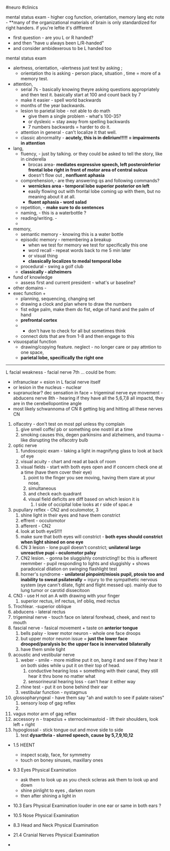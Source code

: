 #neuro #clinics 

mental status exam - higher cog function, orientation, memory lang etc 
note - **many of the organizational materials of brain is only standardized for right handers. if you're leftie it's diffferent
- first question - are you L or R handed?
- and then "have u always been L/R-handed"
- and consider ambidexerous to be L handed too 

mental status exam
- alertness, orientation, -alertness just test by asking ;
	- orientation tho is asking - person place, situation , time = more of a memory test. 
- attention, 
	- serial 7s - basically knowing theyre asking questions appropriately and then test it. basically start at 100 and count back by 7
	- make it easier - spell world backwards
	- months of the year backwards. 
	- lesion to parietal lobe - not able to do math 
		- give them a single problem - what's 100-35?
		- or dyslexic = stay away from spelling backwards 
		- 7 numbers backwards = harder to do it. 
	- attention in general - can't localize it that well. 
	- classic abnormality - **acutely, this is in delirium!!!!! = impairments in attention**
- lang, 
	- fluency, - just by talking. or they could be asked to tell the story, like in cinderella 
		- brocas area- **mediates expressive speech, left posteroinferior frontal lobe right in front of motor area of central sulcus**
		- doesn't flow out , **nonfluent aphasia**
	- comprehension,- are they answering qs and following commands? 
		- **wernickes area - temporal lobe superior posterior on left** 
		- easily flowing out with frontal lobe coming up with them, but no meaning about it at all. 
		- **fluent aphasia - word salad**
	- repetition, - **make sure to do sentences**
	- naming, - this is a waterbottle ? 
	- reading/writing. - 
	-
- memory,
	-  semantic memory - knowing this is a water bottle
	- episodic memory - remembering a breakup 
		- when we test for memory we test for specifically this one
		- word recall - repeat words back to me 5 min later 
		- or visual thing 
		- **classically localizes to medal temporal lobe**
	- procedural - swing a golf club 
	- **classically - alzheimers**
- fund of knowledge
	- assess first and current president - what's ur baseline? 
- other domains - 
- exec function + 
	- planning, sequencing, changing set 
	- drawing a clock and plan where to draw the numbers 
	- fist edge palm, make them do fist, edge of hand and the palm of hand 
	- **prefrontal cortex**
	- - don't have to check for all but sometimes think 
	- connect dots that are from 1-8 and then engage to this 
- visuospatial function 
	- drawing/copying feature. neglect - no longer care or pay attntion to one space, 
	- **parietal lobe, specifically the right one**
---
L facial weakness - facial nerve 7th ... could be from: 
- infranuclear = esion in L facial nerve itself
- or lesion in the nucleus - nuclear
- supranuclear? 
dec sensation in face = trigeminal nerve 
eye movement - abducens nerve 
8th - hearing 
if they have all the 5,6,7,8 all impactd, they are in the cerebellopontine angle 
- most likely schwannoma of CN 8 getting big and hitting all these nerves 
CN
1. olfacotry - don't test on most ppl unless thy complain
	1. give smell coffe/ pb or something one nostril at a time
	2. smoking causes this, degen parkinsins and alzheimers, and trauma - like disrupting the olfacotry bulb 
2. optic nerve
	1. fundoscopic exam - taking a light in magnifyng glass to look at back of eye
	2. visual acuity - chart and read at back of room 
	3. visual fields - start with both eyes open and if concern check one at a time (have them cover their eye)
		1. point to the finger you see moving, having them stare at your nose, 
		2. simultaneous 
		3. and check each quadrant
		4. visual field deficits are diff based on which lesion it is 
			1. l side of occipital lobe looks at r side of spac.e 
3. pupullary reflex - CN2 and oculomotor, 3 
	1. shine light in their eyes and have them constrict 
	2. effrent - occulomotor 
	3. afferent - CN2 
	4. look at both eyeS!!!!
	5. make sure that both eyes will constrict - **both eyes should constrict when light shined on one eye**
	6. CN 3 lesion - lone pupil doesn't constrict; **unilateral large unreactive pupi - oculomotor palsy**
	7. CN2 lesion. - gonna be sluggishly constricting!! bc this is afferent reemmber - 	pupil responding to lights and sluggishly + shows paradoxical dilation on swinging flashlight test 
	8. horner's syndrome - **unilateral pinpoint/miosis pupil, ptosis too and inability to sweat psilaterally** = injury to the sympathetic nervous system (eye cann't dilate, fight and flight messed up). mainly due to lung tumor or carotid dissecitoon 
4. CN3 - use H not an A with drawing with your finger 
	1. superior rectus, inf rectus, inf obliq, med rectus 
5. Trochlear. -superior oblique
6. abducens - lateral rectus 
7. trigeminal nerve - touch face on lateral forehead, cheek, and next to mouth 
8. fascial nerve - fasical movement + taste on **anterior tongue**
	1. bells palsy - lower motor neuron - whole one face droops
	2. but upper motor neuron issue = **just the lower face drooped/paralysis bc the upper face is innervated bilaterally**
	3. have them smile tight
9. acoustic and vestibular nerve
	1. weber - smile - more midline put it on, bang it and see if they hear it on both sides while u put it on their top of head.
		1. conductive hearing loss = something with their canal, they still hear it thru bone no matter what 
		2. sensorineural hearing loss - can't hear it either way 
	2. rhine test - put it on bone behind their ear
	3. vestibular function - nystagmus 
10. glossopharyngeal  - have them say "ah and watch to see if palate raises"
	1. sensory loop of gag reflex
	2. 
11. vagus
	motor arm of gag reflex
12. accessory n - trapezius + sternocleimastoid - lift their shoulders, look left + right 
13. hypoglossal - stick tongue out and move side to side
	1. test **dysarthria - slurred speech, cause by 5,7,9,10,12**

- 1.5 HEENT 
    - inspect scalp, face, for symmetry 
    - touch on boney sinuses, maxillary ones 
- 9.3 Eyes Physical Examination
    - ask them to look up as you check scleras ask them to look up and down 
    - shine pinlight to eyes , darken room 
    - then after shining a light in 
- 10.3 Ears Physical Examination
    louder in one ear or same in both ears ? 
- 10.5 Nose Physical Examination
    
- 8.3 Head and Neck Physical Examination
    
- 21.4 Cranial Nerves Physical Examination
- 